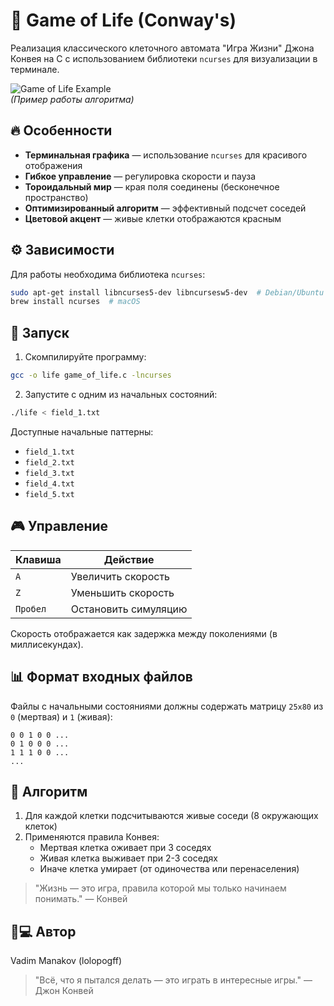 # 🧬 Game of Life (Conway's)

Реализация классического клеточного автомата "Игра Жизни" Джона Конвея на C с использованием библиотеки `ncurses` для визуализации в терминале.

![Game of Life Example](https://upload.wikimedia.org/wikipedia/ru/3/3e/Game_of_life_animated_glider.gif)  
*(Пример работы алгоритма)*

## 🔥 Особенности

- **Терминальная графика** — использование `ncurses` для красивого отображения
- **Гибкое управление** — регулировка скорости и пауза
- **Тороидальный мир** — края поля соединены (бесконечное пространство)
- **Оптимизированный алгоритм** — эффективный подсчет соседей
- **Цветовой акцент** — живые клетки отображаются красным

## ⚙️ Зависимости

Для работы необходима библиотека `ncurses`:

```bash
sudo apt-get install libncurses5-dev libncursesw5-dev  # Debian/Ubuntu
brew install ncurses  # macOS
```

## 🚀 Запуск

1. Скомпилируйте программу:

```bash
gcc -o life game_of_life.c -lncurses
```

2. Запустите с одним из начальных состояний:

```bash
./life < field_1.txt 
```

Доступные начальные паттерны:
- `field_1.txt `
- `field_2.txt ` 
- `field_3.txt `
- `field_4.txt ` 
- `field_5.txt ` 

## 🎮 Управление

| Клавиша | Действие                |
|---------|-------------------------|
| `A`     | Увеличить скорость      |
| `Z`     | Уменьшить скорость      |
| `Пробел`| Остановить симуляцию    |

Скорость отображается как задержка между поколениями (в миллисекундах).

## 📊 Формат входных файлов

Файлы с начальными состояниями должны содержать матрицу `25x80` из `0` (мертвая) и `1` (живая):

```
0 0 1 0 0 ...
0 1 0 0 0 ...
1 1 1 0 0 ...
...
```

## 🧠 Алгоритм

1. Для каждой клетки подсчитываются живые соседи (8 окружающих клеток)
2. Применяются правила Конвея:
   - Мертвая клетка оживает при 3 соседях
   - Живая клетка выживает при 2-3 соседях
   - Иначе клетка умирает (от одиночества или перенаселения)

> "Жизнь — это игра, правила которой мы только начинаем понимать." — Конвей

## 👨💻 Автор

Vadim Manakov (lolopogff)

> "Всё, что я пытался делать — это играть в интересные игры." — Джон Конвей